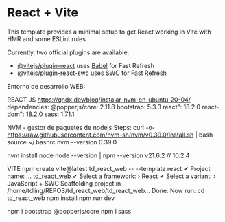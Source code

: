 # React + Vite

This template provides a minimal setup to get React working in Vite with HMR and some ESLint rules.

Currently, two official plugins are available:

- [@vitejs/plugin-react](https://github.com/vitejs/vite-plugin-react/blob/main/packages/plugin-react/README.md) uses [Babel](https://babeljs.io/) for Fast Refresh
- [@vitejs/plugin-react-swc](https://github.com/vitejs/vite-plugin-react-swc) uses [SWC](https://swc.rs/) for Fast Refresh


Entorno de desarrollo WEB:

REACT JS https://gndx.dev/blog/instalar-nvm-en-ubuntu-20-04/
dependencies:
    @popperjs/core: 2.11.8
    bootstrap: 5.3.3
    react": 18.2.0
    react-dom": 18.2.0
    sass: 1.71.1

NVM - gestor de paquetes de nodejs
Steps:
curl -o- https://raw.githubusercontent.com/nvm-sh/nvm/v0.39.0/install.sh | bash
source ~/.bashrc
nvm --version
0.39.0

nvm install node
node --version | npm --version
v21.6.2 // 10.2.4


VITE
npm create vite@latest td_react_web -- --template react
✔ Project name: … td_react_web
✔ Select a framework: › React
✔ Select a variant: › JavaScript + SWC
Scaffolding project in /home/tdling/REPOS/td_react_web/td_react_web...
Done. Now run:
  cd td_react_web
  npm install
  npm run dev


npm i bootstrap @popperjs/core
npm i sass

